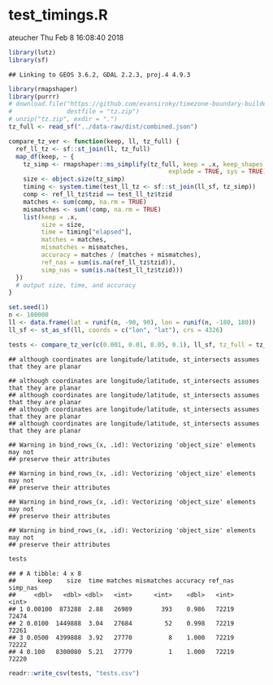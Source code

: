 test\_timings.R
================
ateucher
Thu Feb 8 16:08:40 2018

``` r
library(lutz)
library(sf)
```

    ## Linking to GEOS 3.6.2, GDAL 2.2.3, proj.4 4.9.3

``` r
library(rmapshaper)
library(purrr)
# download.file("https://github.com/evansiroky/timezone-boundary-builder/releases/download/2017c/timezones.geojson.zip",
#               destfile = "tz.zip")
# unzip("tz.zip", exdir = ".")
tz_full <- read_sf("../data-raw/dist/combined.json")

compare_tz_ver <- function(keep, ll, tz_full) {
  ref_ll_tz <- sf::st_join(ll, tz_full)
  map_df(keep, ~ {
    tz_simp <- rmapshaper::ms_simplify(tz_full, keep = .x, keep_shapes = TRUE,
                                            explode = TRUE, sys = TRUE)
    size <- object.size(tz_simp)
    timing <- system.time(test_ll_tz <- sf::st_join(ll_sf, tz_simp))
    comp <- ref_ll_tz$tzid == test_ll_tz$tzid
    matches <- sum(comp, na.rm = TRUE)
    mismatches <- sum(!comp, na.rm = TRUE)
    list(keep = .x,
         size = size,
         time = timing["elapsed"],
         matches = matches,
         mismatches = mismatches,
         accuracy = matches / (matches + mismatches),
         ref_nas = sum(is.na(ref_ll_tz$tzid)),
         simp_nas = sum(is.na(test_ll_tz$tzid)))
  })
  # output size, time, and accuracy
}

set.seed(1)
n <- 100000
ll <- data.frame(lat = runif(n, -90, 90), lon = runif(n, -180, 180))
ll_sf <- st_as_sf(ll, coords = c("lon", "lat"), crs = 4326)

tests <- compare_tz_ver(c(0.001, 0.01, 0.05, 0.1), ll_sf, tz_full = tz_full)
```

    ## although coordinates are longitude/latitude, st_intersects assumes that they are planar

    ## although coordinates are longitude/latitude, st_intersects assumes that they are planar
    ## although coordinates are longitude/latitude, st_intersects assumes that they are planar
    ## although coordinates are longitude/latitude, st_intersects assumes that they are planar
    ## although coordinates are longitude/latitude, st_intersects assumes that they are planar

    ## Warning in bind_rows_(x, .id): Vectorizing 'object_size' elements may not
    ## preserve their attributes

    ## Warning in bind_rows_(x, .id): Vectorizing 'object_size' elements may not
    ## preserve their attributes

    ## Warning in bind_rows_(x, .id): Vectorizing 'object_size' elements may not
    ## preserve their attributes

    ## Warning in bind_rows_(x, .id): Vectorizing 'object_size' elements may not
    ## preserve their attributes

``` r
tests
```

    ## # A tibble: 4 x 8
    ##      keep    size  time matches mismatches accuracy ref_nas simp_nas
    ##     <dbl>   <dbl> <dbl>   <int>      <int>    <dbl>   <int>    <int>
    ## 1 0.00100  873288  2.88   26989        393    0.986   72219    72474
    ## 2 0.0100  1449888  3.04   27684         52    0.998   72219    72261
    ## 3 0.0500  4399888  3.92   27770          8    1.000   72219    72222
    ## 4 0.100   8300080  5.21   27779          1    1.000   72219    72220

``` r
readr::write_csv(tests, "tests.csv")
```
